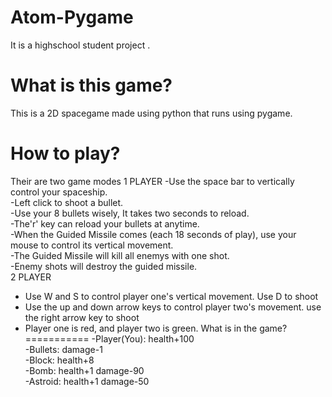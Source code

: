 Atom-Pygame
===========
It is a highschool student project .

What is this game?
===========
This is a 2D spacegame made using python that runs using pygame.

How to play?
===========
Their are two game modes
1 PLAYER
-Use the space bar to vertically control your spaceship.   
-Left click to shoot a bullet.    
-Use your 8 bullets wisely, It takes two seconds to reload.    
-The'r' key can reload your bullets at anytime.    
-When the Guided Missile comes (each 18 seconds of play), use your mouse to control its vertical movement.    
-The Guided Missile will kill all enemys with one shot.    
-Enemy shots will destroy the guided missile.     
2 PLAYER
- Use W and S to control player one's vertical movement. Use D to shoot
- Use the up and down arrow keys to control player two's movement. use the right arrow key to shoot
- Player one is red, and player two is green.
What is in the game?
===========
-Player(You): health+100    
-Bullets: damage-1    
-Block: health+8    
-Bomb: health+1 damage-90    
-Astroid: health+1 damage-50     

